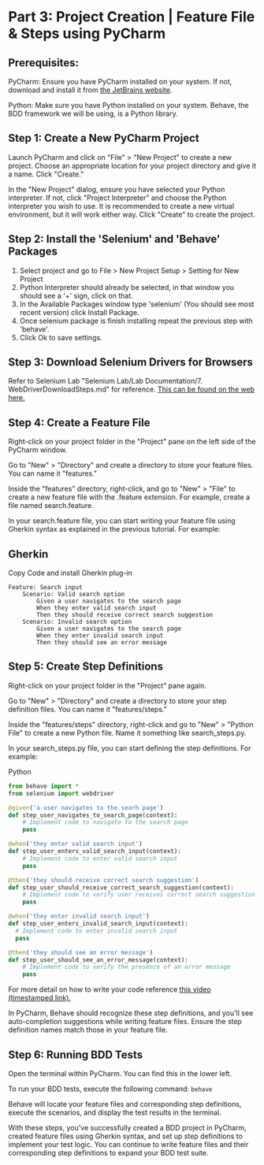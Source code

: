 # Part 3: Project Creation | Feature File & Steps using PyCharm

## Prerequisites:
PyCharm: Ensure you have PyCharm installed on your system. 
If not, download and install it from [the JetBrains website](https://www.jetbrains.com/pycharm/download/?section=windows).

Python: Make sure you have Python installed on your system. 
Behave, the BDD framework we will be using, is a Python library.

## Step 1: Create a New PyCharm Project
Launch PyCharm and click on "File" > "New Project" to create a new project. 
Choose an appropriate location for your project directory and give it a name. 
Click "Create."

In the "New Project" dialog, ensure you have selected your Python interpreter. 
If not, click "Project Interpreter" and choose the Python interpreter you wish to use.
It is recommended to create a new virtual environment, but it will work either way.
Click "Create" to create the project.

## Step 2: Install the 'Selenium' and 'Behave' Packages
1. Select project and go to File > New Project Setup > Setting for New Project
2. Python Interpreter should already be selected, in that window you should see a '+' sign, click on that.
3. In the Available Packages window type 'selenium' (You should see most recent version) click Install Package.
4. Once selenium package is finish installing repeat the previous step with 'behave'.
5. Click Ok to save settings.

## Step 3: Download Selenium Drivers for Browsers
Refer to Selenium Lab "Selenium Lab/Lab Documentation/7. WebDriverDownloadSteps.md" for reference. 
[This can be found on the web here.](https://github.com/Volatar/Group7-repo-projects/blob/bdd/Selenium%20Lab/Lab%20Documentation/7.%20WebDriverDownloadSteps.md)

## Step 4: Create a Feature File
Right-click on your project folder in the "Project" pane on the left side of the PyCharm window.

Go to "New" > "Directory" and create a directory to store your feature files. 
You can name it "features."

Inside the "features" directory, right-click, and go to "New" > "File" to create a new feature file with the .feature extension. 
For example, create a file named search.feature.

In your search.feature file, you can start writing your feature file using Gherkin syntax as explained in the previous tutorial. 
For example:

## Gherkin
Copy Code and install Gherkin plug-in

    Feature: Search input
        Scenario: Valid search option
            Given a user navigates to the search page
            When they enter valid search input
            Then they should receive correct search suggestion
        Scenario: Invalid search option
            Given a user navigates to the search page
            When they enter invalid search input
            Then they should see an error message

## Step 5: Create Step Definitions
Right-click on your project folder in the "Project" pane again.

Go to "New" > "Directory" and create a directory to store your step definition files. 
You can name it "features/steps."

Inside the "features/steps" directory, right-click and go to "New" > "Python File" to create a new Python file. 
Name it something like search_steps.py.

In your search_steps.py file, you can start defining the step definitions. 
For example:

Python

```py
from behave import *
from selenium import webdriver

@given('a user navigates to the searh page')
def step_user_navigates_to_search_page(context):
    # Implement code to navigate to the search page
    pass

@when('they enter valid search input')
def step_user_enters_valid_search_input(context):
    # Implement code to enter valid search input
    pass

@then('they should receive correct search suggestion')
def step_user_should_receive_correct_search_suggestion(context):
    # Implement code to verify user receives correct search suggestion
    pass

@when('they enter invalid search input')
def step_user_enters_invalid_search_input(context):
  # Implement code to enter invalid search input
  pass

@then('they should see an error message')
def step_user_should_see_an_error_message(context):
    # Implement code to verify the presence of an error message
    pass
```
For more detail on how to write your code reference [this video (timestamped link).](https://youtu.be/pXF2uIkeCRY?si=yGoMspJ2p8EbOKSy&t=680)


In PyCharm, Behave should recognize these step definitions, and you'll see auto-completion suggestions while writing feature files. 
Ensure the step definition names match those in your feature file.

## Step 6: Running BDD Tests
Open the terminal within PyCharm. 
You can find this in the lower left.

To run your BDD tests, execute the following command: `behave`

Behave will locate your feature files and corresponding step definitions, execute the scenarios, and display the test results in the terminal.

With these steps, you've successfully created a BDD project in PyCharm, created feature files using Gherkin syntax, and set up step definitions to implement your test logic. 
You can continue to write feature files and their corresponding step definitions to expand your BDD test suite.
